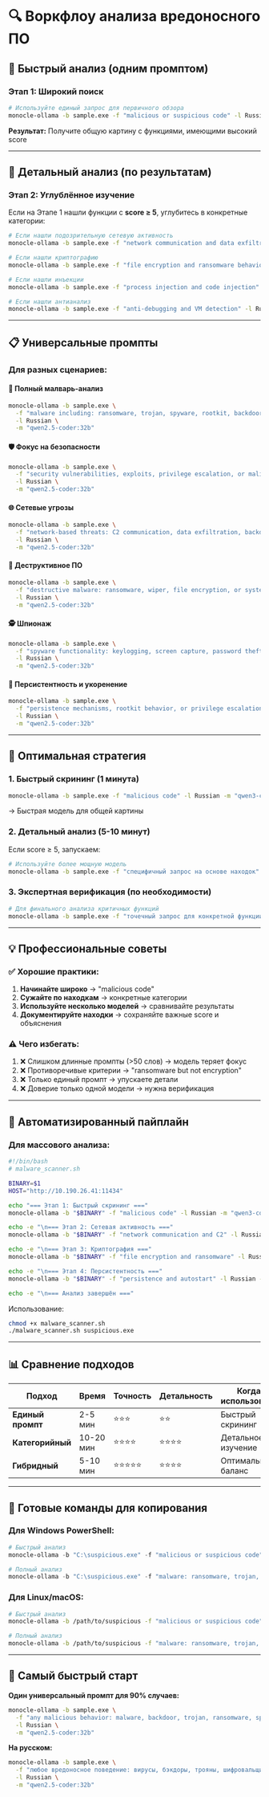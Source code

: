 # 🔍 Воркфлоу анализа вредоносного ПО

## 🚀 Быстрый анализ (одним промптом)

### Этап 1: Широкий поиск
```bash
# Используйте единый запрос для первичного обзора
monocle-ollama -b sample.exe -f "malicious or suspicious code" -l Russian -m "qwen2.5-coder:32b"
```

**Результат:** Получите общую картину с функциями, имеющими высокий score

---

## 🎯 Детальный анализ (по результатам)

### Этап 2: Углублённое изучение

Если на Этапе 1 нашли функции с **score ≥ 5**, углубитесь в конкретные категории:

```bash
# Если нашли подозрительную сетевую активность
monocle-ollama -b sample.exe -f "network communication and data exfiltration" -l Russian

# Если нашли криптографию
monocle-ollama -b sample.exe -f "file encryption and ransomware behavior" -l Russian

# Если нашли инъекции
monocle-ollama -b sample.exe -f "process injection and code injection" -l Russian

# Если нашли антианализ
monocle-ollama -b sample.exe -f "anti-debugging and VM detection" -l Russian
```

---

## 📋 Универсальные промпты

### Для разных сценариев:

#### 🔬 Полный малварь-анализ
```bash
monocle-ollama -b sample.exe \
  -f "malware including: ransomware, trojan, spyware, rootkit, backdoor, keylogger, botnet client, or crypto miner" \
  -l Russian \
  -m "qwen2.5-coder:32b"
```

#### 🛡️ Фокус на безопасности
```bash
monocle-ollama -b sample.exe \
  -f "security vulnerabilities, exploits, privilege escalation, or malicious behavior" \
  -l Russian \
  -m "qwen2.5-coder:32b"
```

#### 🌐 Сетевые угрозы
```bash
monocle-ollama -b sample.exe \
  -f "network-based threats: C2 communication, data exfiltration, backdoor, or remote access" \
  -l Russian \
  -m "qwen2.5-coder:32b"
```

#### 💾 Деструктивное ПО
```bash
monocle-ollama -b sample.exe \
  -f "destructive malware: ransomware, wiper, file encryption, or system destruction" \
  -l Russian \
  -m "qwen2.5-coder:32b"
```

#### 🕵️ Шпионаж
```bash
monocle-ollama -b sample.exe \
  -f "spyware functionality: keylogging, screen capture, password theft, or data stealing" \
  -l Russian \
  -m "qwen2.5-coder:32b"
```

#### 🔐 Персистентность и укоренение
```bash
monocle-ollama -b sample.exe \
  -f "persistence mechanisms, rootkit behavior, or privilege escalation" \
  -l Russian \
  -m "qwen2.5-coder:32b"
```

---

## 🎯 Оптимальная стратегия

### 1. **Быстрый скрининг** (1 минута)
```bash
monocle-ollama -b sample.exe -f "malicious code" -l Russian -m "qwen3-coder:30b"
```
→ Быстрая модель для общей картины

### 2. **Детальный анализ** (5-10 минут)
Если score ≥ 5, запускаем:
```bash
# Используйте более мощную модель
monocle-ollama -b sample.exe -f "специфичный запрос на основе находок" -l Russian -m "qwen2.5-coder:32b"
```

### 3. **Экспертная верификация** (по необходимости)
```bash
# Для финального анализа критичных функций
monocle-ollama -b sample.exe -f "точечный запрос для конкретной функции" -l Russian -m "llama3.3:70b"
```

---

## 💡 Профессиональные советы

### ✅ Хорошие практики:
1. **Начинайте широко** → "malicious code"
2. **Сужайте по находкам** → конкретные категории
3. **Используйте несколько моделей** → сравнивайте результаты
4. **Документируйте находки** → сохраняйте важные score и объяснения

### ⚠️ Чего избегать:
1. ❌ Слишком длинные промпты (>50 слов) → модель теряет фокус
2. ❌ Противоречивые критерии → "ransomware but not encryption"
3. ❌ Только единый промпт → упускаете детали
4. ❌ Доверие только одной модели → нужна верификация

---

## 🔄 Автоматизированный пайплайн

### Для массового анализа:

```bash
#!/bin/bash
# malware_scanner.sh

BINARY=$1
HOST="http://10.190.26.41:11434"

echo "=== Этап 1: Быстрый скрининг ==="
monocle-ollama -b "$BINARY" -f "malicious code" -l Russian -m "qwen3-coder:30b" --ollama-host "$HOST"

echo -e "\n=== Этап 2: Сетевая активность ==="
monocle-ollama -b "$BINARY" -f "network communication and C2" -l Russian -m "qwen2.5-coder:32b" --ollama-host "$HOST"

echo -e "\n=== Этап 3: Криптография ==="
monocle-ollama -b "$BINARY" -f "file encryption and ransomware" -l Russian -m "qwen2.5-coder:32b" --ollama-host "$HOST"

echo -e "\n=== Этап 4: Персистентность ==="
monocle-ollama -b "$BINARY" -f "persistence and autostart" -l Russian -m "qwen2.5-coder:32b" --ollama-host "$HOST"

echo -e "\n=== Анализ завершён ==="
```

Использование:
```bash
chmod +x malware_scanner.sh
./malware_scanner.sh suspicious.exe
```

---

## 📊 Сравнение подходов

| Подход | Время | Точность | Детальность | Когда использовать |
|--------|-------|----------|-------------|-------------------|
| **Единый промпт** | 2-5 мин | ⭐⭐⭐ | ⭐⭐ | Быстрый скрининг |
| **Категорийный** | 10-20 мин | ⭐⭐⭐⭐ | ⭐⭐⭐⭐ | Детальное изучение |
| **Гибридный** | 5-10 мин | ⭐⭐⭐⭐⭐ | ⭐⭐⭐⭐ | Оптимальный баланс |

---

## 🎯 Готовые команды для копирования

### Для Windows PowerShell:
```powershell
# Быстрый анализ
monocle-ollama -b "C:\suspicious.exe" -f "malicious or suspicious code" -l Russian

# Полный анализ
monocle-ollama -b "C:\suspicious.exe" -f "malware: ransomware, trojan, spyware, backdoor, rootkit, keylogger, or miner" -l Russian -m "qwen2.5-coder:32b"
```

### Для Linux/macOS:
```bash
# Быстрый анализ
monocle-ollama -b /path/to/suspicious -f "malicious or suspicious code" -l Russian

# Полный анализ
monocle-ollama -b /path/to/suspicious -f "malware: ransomware, trojan, spyware, backdoor, rootkit, keylogger, or miner" -l Russian -m "qwen2.5-coder:32b"
```

---

## 🚀 Самый быстрый старт

**Один универсальный промпт для 90% случаев:**

```bash
monocle-ollama -b sample.exe \
  -f "any malicious behavior: malware, backdoor, trojan, ransomware, spyware, data theft, or suspicious code" \
  -l Russian \
  -m "qwen2.5-coder:32b"
```

**На русском:**
```bash
monocle-ollama -b sample.exe \
  -f "любое вредоносное поведение: вирусы, бэкдоры, трояны, шифровальщики, шпионы, кража данных или подозрительный код" \
  -l Russian \
  -m "qwen2.5-coder:32b"
```
